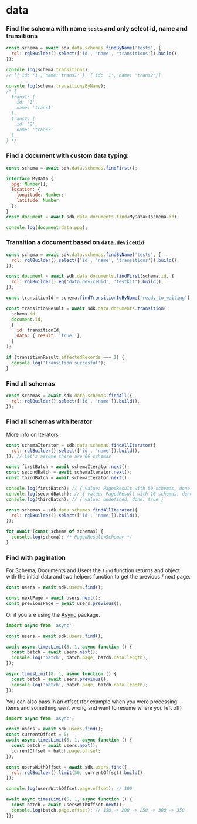 # data

### Find the schema with name `tests` and only select id, name and transitions

```javascript
const schema = await sdk.data.schemas.findByName('tests', {
  rql: rqlBuilder().select(['id', 'name', 'transitions']).build(),
});

console.log(schema.transitions);
// [{ id: '1', name:'trans1' }, { id: '1', name: 'trans2'}]

console.log(schema.transitionsByName);
/* {
  trans1: {
    id: '1',
    name: 'trans1'
  },
  trans2: {
    id: '2',
    name: 'trans2'
  }
} */
```

### Find a document with custom data typing:

```javascript
const schema = await sdk.data.schemas.findFirst();

interface MyData {
  ppg: Number[];
  location: {
    longitude: Number;
    latitude: Number;
  };
}
const document = await sdk.data.documents.find<MyData>(schema.id);

console.log(document.data.ppg);
```

### Transition a document based on `data.deviceUid`

```javascript
const schema = await sdk.data.schemas.findByName('tests', {
  rql: rqlBuilder().select(['id', 'name', 'transitions']).build(),
});

const document = await sdk.data.documents.findFirst(schema.id, {
  rql: rqlBuilder().eq('data.deviceUid', 'testkit').build(),
});

const transitionId = schema.findTransitionIdByName('ready_to_waiting');

const transitionResult = await sdk.data.documents.transition(
  schema.id,
  document.id,
  {
    id: transitionId,
    data: { result: 'true' },
  }
);

if (transitionResult.affectedRecords === 1) {
  console.log('transition succesful');
}
```

### Find all schemas

```javascript
const schemas = await sdk.data.schemas.findAll({
  rql: rqlBuilder().select(['id', 'name']).build(),
});
```

### Find all schemas with Iterator

More info on [Iterators](https://developer.mozilla.org/en-US/docs/Web/JavaScript/Reference/Iteration\_protocols#the\_iterator\_protocol)

```javascript
const schemaIterator = sdk.data.schemas.findAllIterator({
  rql: rqlBuilder().select(['id', 'name']).build(),
}); // Let's assume there are 66 schemas

const firstBatch = await schemaIterator.next();
const secondBatch = await schemaIterator.next();
const thirdBatch = await schemaIterator.next();

console.log(firstBatch); // { value: PagedResult with 50 schemas, done: false }
console.log(secondBatch); // { value: PagedResult with 16 schemas, done: false }
console.log(thirdBatch); // { value: undefined, done: true }
```

```javascript
const schemas = sdk.data.schemas.findAllIterator({
  rql: rqlBuilder().select(['id', 'name']).build(),
});

for await (const schema of schemas) {
  console.log(schema); /* PagedResult<Schema> */
}
```

### Find with pagination

For Schema, Documents and Users the `find` function returns and object with the initial data and two helpers function to get the previous / next page.

```javascript
const users = await sdk.users.find();

const nextPage = await users.next();
const previousPage = await users.previous();
```

Or if you are using the [Async](https://caolan.github.io/async/v3/index.html) package.

```javascript
import async from 'async';

const users = await sdk.users.find();

await async.timesLimit(5, 1, async function () {
  const batch = await users.next();
  console.log('batch', batch.page, batch.data.length);
});

async.timesLimit(8, 1, async function () {
  const batch = await users.previous();
  console.log('batch', batch.page, batch.data.length);
});
```

You can also pass in an offset (for example when you were processing items and something went wrong and want to resume where you left off)

```javascript
import async from 'async';

const users = await sdk.users.find();
const currentOffset = 0;
await async.timesLimit(5, 1, async function () {
  const batch = await users.next();
  currentOffset = batch.page.offset;
});

const usersWithOffset = await sdk.users.find({
  rql: rqlBuilder().limit(50, currentOffset).build(),
});

console.log(usersWithOffset.page.offset); // 100

await async.timesLimit(5, 1, async function () {
  const batch = await usersWithOffset.next();
  console.log(batch.page.offset); // 150 -> 200 -> 250 -> 300 -> 350
});
```
